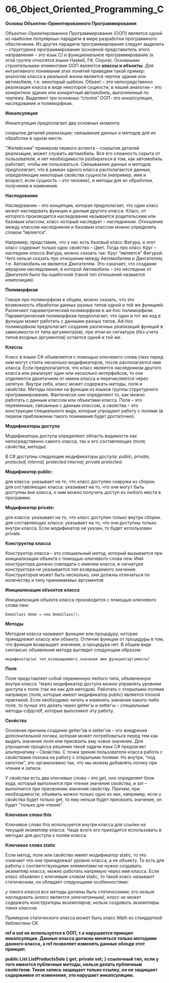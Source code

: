 # 06_Object_Oriented_Programming_C

**Основы Объектно-Ориентированного Программирования**

Объектно-Ориентированное Программирование (ООП) является одной из наиболее популярных парадигм в мире разработки программного обеспечения. Из других парадигм программирования следует выделить – структурное программирование (основной представитель этого направления – это язык C) и функциональное программирование (к этой группе относятся языки Haskell, F#, Clojure).
Основными строительными элементами ООП являются **классы и объекты**. Для интуитивного понимания этих понятий приведем такой пример: аналогом класса в реальной жизни является чертеж здания или автомобиля, т.е. некоторый шаблон. Объект – это непосредственно реализация класса в виде некоторой сущности, в нашей аналогии – это конкретное здание или конкретный автомобиль, выполненный по чертежу.
Выделяют три основных “столпа” ООП- это инкапсуляция, наследование и полиморфизм.

**Инкапсуляция**

Инкапсуляция предполагает два основных момента:

сокрытие деталей реализации;
связывание данных и методов для их обработки в одном месте.

“Житейским” примером первого аспекта – сокрытия деталей реализации, может служить автомобиль. Вся его сложность скрыта от пользователя, и нет необходимости разбираться в том, как автомобиль работает, чтобы им пользоваться. Связываение данных и методов предполагает, что в рамках одного класса располагаются данные, определяющие некоторые свойства сущности (например, имя и возраст, если сущность – это человек), и методы для их обработки,  получения и изменения.

**Наследование**

Наследование – это концепция, которая предполагает, что один класс может наследовать функции и данные другого класса. Класс, от которого производится наследование называется родительским или базовым классом, класс который наследует – наследником. Отношение между классом наследником и базовым классом можно определить словом “является”.

Например, представим, что у нас есть базовый класс Фигура, и этот класс содержит только одно свойство – Цвет. Тогда про класс Круг – наследник класса Фигура, можно сказать так: Круг “является” Фигурой. Чего нельзя сказать про отношение между Автомобилем и Двигателем, т.е. Автомобиль не является Двигателем. Это означает, что создание иерархии наследования, в которой Автомобиль – это неследник от Двигателя было бы ошибочной (такой тип отношений назвается композиция).

**Полиморфизм**

Говоря про полиморфизм в общем, можно сказать, что это возможность обработки данных разных типов одной и той же функцией. Различают параметрический полиморфизм и ad–hoc полиморфизм. Параметрический полиморфизм предполагает, что один и тот же код в функции может работать с данными разных типов. Ad–hoc полиморфизм предполагает создание различных реализаций функций в зависимости от типа аргумента(ов), при этом их сигнатура (без учета типов входных аргументов) остается одной и той же.

**Классы**

Класс в языке C# объявляется с помощью ключевого слова class перед ним могут стоять несколько модификаторов, после располагается имя класса. Если предполагается, что класс является наследником другого класса или реализует один или несколько интерфейсов, то они отделяются двоеточием от имени класса и перечисляются через запятую.
Внутри себя, класс может содержать *методы, поля и свойства*. Методы похожи на функции из языков группы структурного программирования. Фактически они определяют то, как можно работать с данным классом или объектами класса. Поля – это переменные, связанные с данным классом, а свойства – это конструкции специального вида, которые упрощают работу с полями (в первом приближении такого понимания будет достаточно).

**Модификаторы доступа**

Модификаторы доступа определяют область видимости как непосредственно самого класса, так и его составляющих (поля, свойства, методы).

В C# доступны следующие модификаторы доступа: *public, private, protected, internal, protected internal, private protected*.

**Модификатор public:**

для класса: указывает на то, что класс доступен снаружи из сборки;
для составляющих класса: указывает на то, что они могут быть доступны вне класса, к ним можно получить доступ из любого места в программе.

**Модификатор private:**

для класса: указывает на то, что класс доступен только внутри сборки.
для составляющих класса: указывает на то, что они доступны только внутри класса.
Если модификатор не указан, то будет использован private.

**Конструктор класса**

Конструктор класса – это специальный метод, который вызывается при инициализации объекта с помощью ключевого слова new. Имя конструктора должно совпадать с именем класса, в сигнатуре конструктора не указывается тип возвращаемого значения.
Конструкторов может быть несколько, они должны отличаться по количеству и типу принимаемых аргументов

**Инициализация объектов класса**

Инициализация объекта класса производится с помощью ключевого слова new:

` DemoClass demo = new DemoClass(); ` 

**Методы**

Методом класса называют функцию или процедуру, которая принадлежит классу или объекту. Отличие функции от процедуры в том, что функция возвращает значение, а процедура нет. В общем виде синтаксис объявления метода выглядит следующим образом:

` модификатор(ы) тип_возвращаемого_значения имя_функции(аргументы) `

**Поля**

Поле представляет собой переменную любого типа, объявленную внутри класса. Через модификатор доступа можно управлять уровнем доступа к полю (так же как для методов). Работать с открытыми полями напрямую (поля, которые имеют модификатор public) является плохой практикой. Если необходимо читать и изменять значение какого-либо поля, то лучше это делать через getter’ы и setter’ы – специальные методы-cdjqcndf, которые выполняют эту работу.

**Свойства** 

Основная причина создания getter’ов и setter’ов – это внедрение дополнительной логики, которая может потребоваться перед тем как выдать значение поля или присвоить ему новое значение. Для упрощения процесса решения такой задачи язык C# предлагает альтернативу – Свойства. С точки зрения пользователя класса работа с свойствами похожа на работу с открытыми полями. Но внутри, “под капотом”, это организовано так, что мы можем добавлять логику при чтении и записи.

У свойства есть два ключевых слова – это *get*, оно определяет блок кода, который выполнится при чтении значения свойства, и *set* – выполнится при присвоении значения свойству. Причем, при необходимости, объявить можно только одно из них, например, если у свойства будет только get, то ему нельзя будет присвоить значение, он будет "только для чтения".

**Ключевое слово this**

Ключевое слово this используется внутри класса для ссылки на текущий экземпляр класса. Чаще всего его приходится использовать в методах для доступа к полям класса. 

**Ключевое слово static**

Если метод, поле или свойство имеет модификатор static, то это означает что они принадлежат уровню класса, а не объекту. То есть для работы с соответствующими элементами не нужно создавать экземпляр класса, можно работать напрямую через имя класса. Если класс объявлен с ключевым словом static, то такой класс называют статическим, он обладает следующими особенностями:

*у такого класса все методы должны быть статическими;*
*его нельзя наследовать (класс является запечатанным);*
*класс не может содержать конструкторы экземпляров;*
*нельзя создавать экземпляры таких классов.*

Примером статического класса может быть класс Math из стандартной библиотеки C#.

**ref и out не используется в ООП, т.к нарушается принцип инкапсуляции. Данные класса должны меняться только методами данного класса, а ref позволяет изменять данные обходя этот принцип.**

**public List<Product> ListProductsSale { get; private set; }  ссылочный тип, если у того имеются публичные методы, нельзя делать публичным свойством. Такая запись защищает только ссылку, но не защищает содержимое от изменения, это нарушает инкапсуляцию.**
